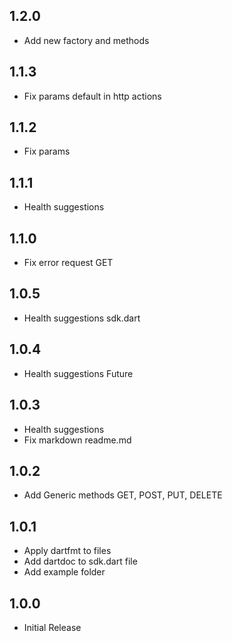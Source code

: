 ## 1.2.0
- Add new factory and methods

## 1.1.3
- Fix params default in http actions

## 1.1.2
- Fix params

## 1.1.1

- Health suggestions

## 1.1.0

- Fix error request GET

## 1.0.5

- Health suggestions sdk.dart

## 1.0.4

- Health suggestions Future

## 1.0.3

- Health suggestions
- Fix markdown readme.md

## 1.0.2

- Add Generic methods GET, POST, PUT, DELETE

## 1.0.1

- Apply dartfmt to files
- Add dartdoc to sdk.dart file
- Add example folder

## 1.0.0

- Initial Release
